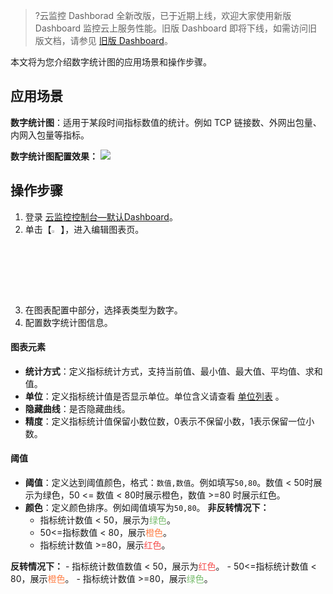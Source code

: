 > ?云监控 Dashborad 全新改版，已于近期上线，欢迎大家使用新版 Dashboard 监控云上服务性能。旧版 Dashboard 即将下线，如需访问旧版文档，请参见 [旧版 Dashboard](https://cloud.tencent.com/document/product/248/13118)。

本文将为您介绍数字统计图的应用场景和操作步骤。

## 应用场景

**数字统计图**：适用于某段时间指标数值的统计。例如 TCP 链接数、外网出包量、内网入包量等指标。

**数字统计图配置效果：**
![](https://main.qcloudimg.com/raw/b0a1d1c92cd7beb7aeb7a2e3493ed85a.png)

## 操作步骤

1. 登录 [云监控控制台—默认Dashboard](https://console.cloud.tencent.com/monitor/dashboard2/default)。
2. 单击【<img src="https://main.qcloudimg.com/raw/09d4ca5824542316bf485350e4d5f62f.png" width="3%"></img>】，进入编辑图表页。
3. 在图表配置中部分，选择表类型为数字。
4. 配置数字统计图信息。


#### 图表元素

- **统计方式**：定义指标统计方式，支持当前值、最小值、最大值、平均值、求和值。
- **单位**：定义指标统计值是否显示单位。单位含义请查看 [单位列表](https://cloud.tencent.com/document/product/248/46762#step1) 。
- **隐藏曲线**：是否隐藏曲线。
- **精度**：定义指标统计值保留小数位数，0表示不保留小数，1表示保留一位小数。

#### 阈值

- **阈值**：定义达到阈值颜色，格式：`数值,数值`。例如填写`50,80`。数值 < 50时展示为绿色，50 <= 数值 < 80时展示橙色，数值 >=80 时展示红色。
- **颜色**：定义颜色排序。例如阈值填写为`50,80`。
  **非反转情况下：**
	- 指标统计数值 < 50，展示为<font color="#78bd6d">绿色</font>。
	- 50<=指标数值 < 80，展示<font color="#ff7f47">橙色</font>。
	- 指标统计数值 >=80，展示<font color="#f54e4e">红色</font>。

 **反转情况下：**
	- 指标统计数值数值 < 50，展示为<font color="#f54e4e">红色</font>。
	- 50<=指标统计数值 < 80，展示<font color="#ff7f47">橙色</font>。
	- 指标统计数值 >=80，展示<font color="#78bd6d">绿色</font>。
